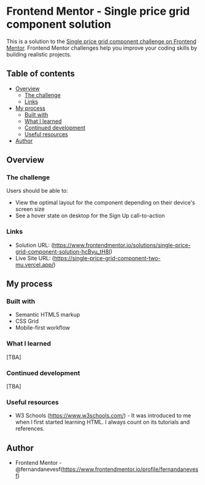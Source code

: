 # Frontend Mentor - Single price grid component solution

This is a solution to the [Single price grid component challenge on Frontend Mentor](https://www.frontendmentor.io/challenges/single-price-grid-component-5ce41129d0ff452fec5abbbc). Frontend Mentor challenges help you improve your coding skills by building realistic projects. 

## Table of contents

- [Overview](#overview)
  - [The challenge](#the-challenge)
  - [Links](#links)
- [My process](#my-process)
  - [Built with](#built-with)
  - [What I learned](#what-i-learned)
  - [Continued development](#continued-development)
  - [Useful resources](#useful-resources)
- [Author](#author)


## Overview

### The challenge

Users should be able to:

- View the optimal layout for the component depending on their device's screen size
- See a hover state on desktop for the Sign Up call-to-action

### Links

- Solution URL: (https://www.frontendmentor.io/solutions/single-price-grid-component-solution-hcByu_tH8I)
- Live Site URL: (https://single-price-grid-component-two-mu.vercel.app/)

## My process

### Built with

- Semantic HTML5 markup
- CSS Grid
- Mobile-first workflow

### What I learned
[TBA]

### Continued development
[TBA]

### Useful resources

- W3 Schools (https://www.w3schools.com/) - It was introduced to me when I first started learning HTML. I always count on its tutorials and references.


## Author
- Frontend Mentor - @fernandanevesf(https://www.frontendmentor.io/profile/fernandanevesf)



